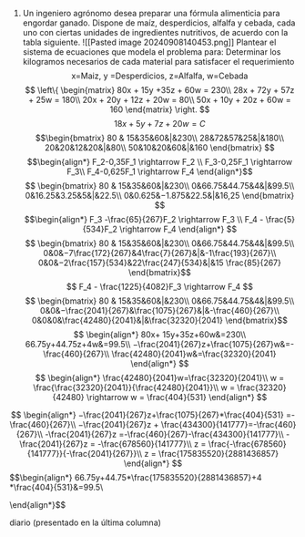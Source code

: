 1. Un ingeniero agrónomo desea preparar una fórmula alimenticia para engordar ganado. Dispone de maíz, desperdicios, alfalfa y cebada, cada uno con ciertas unidades de ingredientes nutritivos, de acuerdo con la tabla siguiente. 
   ![[Pasted image 20240908140453.png]]
   Plantear el sistema de ecuaciones que modela el problema para:
   Determinar los kilogramos necesarios de cada material para satisfacer el requerimiento
$$\text{x=Maiz, y =Desperdicios, z=Alfalfa, w=Cebada}$$
$$
\left\{
\begin{matrix}
80x + 15y +35z + 60w = 230\\
28x + 72y + 57z + 25w = 180\\
20x + 20y + 12z + 20w = 80\\
50x + 10y + 20z + 60w = 160 
\end{matrix}
\right.
$$
$$18x+5y+7z+20w =C$$
$$\begin{bmatrix}
80 & 15&35&60&|&230\\
28&72&57&25&|&180\\
20&20&12&20&|&80\\
50&10&20&60&|&160
\end{bmatrix}
$$
$$\begin{align*}
F_2-0,35F_1 \rightarrow F_2 \\
F_3-0,25F_1 \rightarrow F_3\\
F_4-0,625F_1 \rightarrow F_4
\end{align*}$$
$$
\begin{bmatrix}
80 & 15&35&60&|&230\\
0&66.75&44.75&4&|&99.5\\
0&16.25&3.25&5&|&22.5\\
0&0.625&−1.875&22.5&|&16,25
\end{bmatrix}
$$
$$\begin{align*}
F_3 -\frac{65}{267}F_2 \rightarrow F_3 \\
F_4 - \frac{5}{534}F_2 \rightarrow F_4
\end{align*}
$$
$$
\begin{bmatrix}
80 & 15&35&60&|&230\\
0&66.75&44.75&4&|&99.5\\
0&0&−7\frac{172}{267}&4\frac{7}{267}&|&-1\frac{193}{267}\\
0&0&−2\frac{157}{534}&22\frac{247}{534}&|&15 \frac{85}{267}
\end{bmatrix}$$
$$
F_4 - \frac{1225}{4082}F_3 \rightarrow F_4
$$
$$
\begin{bmatrix}
80 & 15&35&60&|&230\\
0&66.75&44.75&4&|&99.5\\
0&0&−\frac{2041}{267}&\frac{1075}{267}&|&-\frac{460}{267}\\
0&0&0&\frac{42480}{2041}&|&\frac{32320}{2041}
\end{bmatrix}$$
$$
\begin{align*}
80x+ 15y+35z+60w&=230\\
66.75y+44.75z+4w&=99.5\\
−\frac{2041}{267}z+\frac{1075}{267}w&=-\frac{460}{267}\\
\frac{42480}{2041}w&=\frac{32320}{2041}
\end{align*}
$$
$$
\begin{align*}
\frac{42480}{2041}w=\frac{32320}{2041}\\
w = \frac{\frac{32320}{2041}}{\frac{42480}{2041}}\\
w = \frac{32320}{42480} \rightarrow w = \frac{404}{531}
\end{align*}
$$

$$
\begin{align*}
−\frac{2041}{267}z+\frac{1075}{267}*\frac{404}{531} =-\frac{460}{267}\\
−\frac{2041}{267}z + \frac{434300}{141777}=-\frac{460}{267}\\
-\frac{2041}{267}z =-\frac{460}{267}-\frac{434300}{141777}\\
-\frac{2041}{267}z = -\frac{678560}{141777}\\
z = \frac{-\frac{678560}{141777}}{-\frac{2041}{267}}\\
z = \frac{175835520}{2881436857}
\end{align*}
$$
$$\begin{align*}
66.75y+44.75*\frac{175835520}{2881436857}+4 *\frac{404}{531}&=99.5\\

\end{align*}$$



diario (presentado en la última columna)





